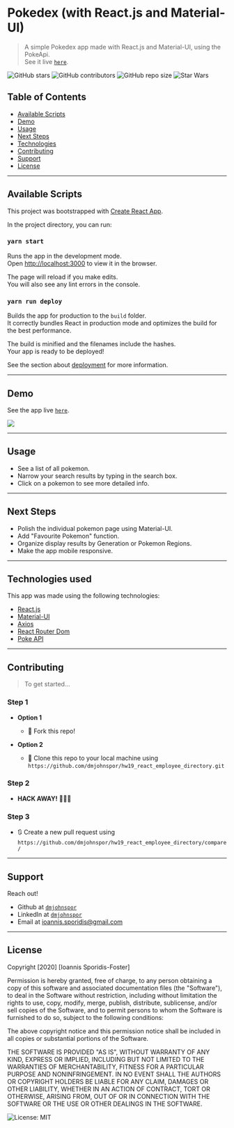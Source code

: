 # Pokedex (with React.js and Material-UI)

> A simple Pokedex app made with React.js and Material-UI, using the PokeApi.<br>
> See it live <a href="https://dmjohnspor.github.io/pokedex_app/" target="_blank">`here`</a>.

![GitHub stars](https://img.shields.io/github/stars/dmjohnspor/pokedex_app?style=social)
![GitHub contributors](https://img.shields.io/github/contributors/dmjohnspor/pokedex_app)
![GitHub repo size](https://img.shields.io/github/repo-size/dmjohnspor/pokedex_app)
![Star Wars](https://img.shields.io/badge/may%20the%20force-be%20with%20you-blue)

## Table of Contents

- [Available Scripts](#scripts)
- [Demo](#demo)
- [Usage](#usage)
- [Next Steps](#next_steps)
- [Technologies](#tech)
- [Contributing](#contributing)
- [Support](#support)
- [License](#license)

---

<a name="scripts"/>

## Available Scripts
This project was bootstrapped with [Create React App](https://github.com/facebook/create-react-app).

In the project directory, you can run:

### `yarn start`

Runs the app in the development mode.<br />
Open [http://localhost:3000](http://localhost:3000) to view it in the browser.

The page will reload if you make edits.<br />
You will also see any lint errors in the console.

### `yarn run deploy`

Builds the app for production to the `build` folder.<br />
It correctly bundles React in production mode and optimizes the build for the best performance.

The build is minified and the filenames include the hashes.<br />
Your app is ready to be deployed!

See the section about [deployment](https://facebook.github.io/create-react-app/docs/deployment) for more information.

---

<a name="demo"/>

## Demo

See the app live <a href="https://dmjohnspor.github.io/pokedex_app/" target="_blank">`here`</a>.

![](assets/demo_gif_1.gif)

---
<a name="usage"/>

## Usage

- See a list of all pokemon.
- Narrow your search results by typing in the search box.
- Click on a pokemon to see more detailed info.

---
<a name="next_steps"/>

## Next Steps

- Polish the individual pokemon page using Material-UI.
- Add "Favourite Pokemon" function.
- Organize display results by Generation or Pokemon Regions.
- Make the app mobile responsive.

---
<a name="tech"/>

## Technologies used

This app was made using the following technologies:
- <a href="https://reactjs.org/" target="_blank">React.js</a>
- <a href="https://material-ui.com/" target="_blank">Material-UI</a>
- <a href="https://github.com/axios/axios" target="_blank">Axios</a>
- <a href="https://reactrouter.com/web/guides/quick-start" target="_blank">React Router Dom</a>
- <a href="https://pokeapi.co/" target="_blank">Poke API</a>

---
<a name="contributing"/>

## Contributing

> To get started...

### Step 1

- **Option 1**
    - 🍴 Fork this repo!

- **Option 2**
    - 👯 Clone this repo to your local machine using `https://github.com/dmjohnspor/hw19_react_employee_directory.git`

### Step 2

- **HACK AWAY!** 🔨🔨🔨

### Step 3

- 🔃 Create a new pull request using `https://github.com/dmjohnspor/hw19_react_employee_directory/compare/`

---
<a name="support"/>

## Support

Reach out!

- Github at <a href="https://github.com/dmjohnspor" target="_blank">`dmjohnspor`</a>
- LinkedIn at <a href="https://www.linkedin.com/in/ioannis-sporidis-foster" target="_blank">`dmjohnspor`</a>
- Email at ioannis.sporidis@gmail.com


---
<a name="license"/>

## License

Copyright [2020] [Ioannis Sporidis-Foster]

Permission is hereby granted, free of charge, to any person obtaining a copy of this software and associated documentation files (the "Software"), to deal in the Software without restriction, including without limitation the rights to use, copy, modify, merge, publish, distribute, sublicense, and/or sell copies of the Software, and to permit persons to whom the Software is furnished to do so, subject to the following conditions:

The above copyright notice and this permission notice shall be included in all copies or substantial portions of the Software.

THE SOFTWARE IS PROVIDED "AS IS", WITHOUT WARRANTY OF ANY KIND, EXPRESS OR IMPLIED, INCLUDING BUT NOT LIMITED TO THE WARRANTIES OF MERCHANTABILITY, FITNESS FOR A PARTICULAR PURPOSE AND NONINFRINGEMENT. IN NO EVENT SHALL THE AUTHORS OR COPYRIGHT HOLDERS BE LIABLE FOR ANY CLAIM, DAMAGES OR OTHER LIABILITY, WHETHER IN AN ACTION OF CONTRACT, TORT OR OTHERWISE, ARISING FROM, OUT OF OR IN CONNECTION WITH THE SOFTWARE OR THE USE OR OTHER DEALINGS IN THE SOFTWARE.

![License: MIT](https://img.shields.io/badge/License-MIT-yellow.svg)
